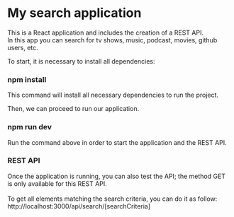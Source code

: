 # My search application

This is a React application and includes the creation of a REST API. <br>
In this app you can search for tv shows, music, podcast, movies, github users, etc. 

To start, it is necessary to install all dependencies:

### npm install

This command will install all necessary dependencies to run the project.

Then, we can proceed to run our application.

### npm run dev

Run the command above in order to start the application and the REST API. 

### REST API

Once the application is running, you can also test the API; the method GET is only available for this REST API.<br><br>
To get all elements matching the search criteria, you can do it as follow: <br>
http://localhost:3000/api/search/[searchCriteria] <br>
